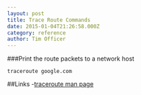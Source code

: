 ```yaml
---
layout: post
title: Trace Route Commands
date: 2015-01-04T21:26:58.000Z
category: reference
author: Tim Officer
---
```


###Print the route packets to a network host

```
traceroute google.com
```


##Links
-[traceroute man page](http://ss64.com/bash/traceroute.html)
